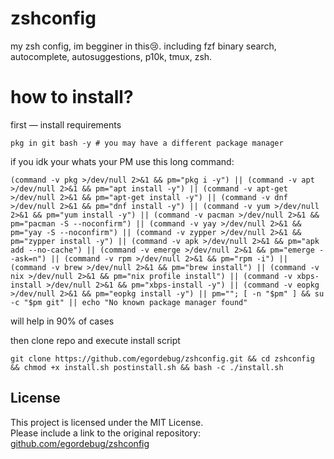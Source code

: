 # zshconfig
my zsh config, im begginer in this😢. including fzf binary search, autocomplete, autosuggestions, p10k, tmux, zsh.

# how to install?
first — install requirements 
```shell
pkg in git bash -y # you may have a different package manager
```
if you idk your whats your PM use this long command:
```shell
(command -v pkg >/dev/null 2>&1 && pm="pkg i -y") || (command -v apt >/dev/null 2>&1 && pm="apt install -y") || (command -v apt-get >/dev/null 2>&1 && pm="apt-get install -y") || (command -v dnf >/dev/null 2>&1 && pm="dnf install -y") || (command -v yum >/dev/null 2>&1 && pm="yum install -y") || (command -v pacman >/dev/null 2>&1 && pm="pacman -S --noconfirm") || (command -v yay >/dev/null 2>&1 && pm="yay -S --noconfirm") || (command -v zypper >/dev/null 2>&1 && pm="zypper install -y") || (command -v apk >/dev/null 2>&1 && pm="apk add --no-cache") || (command -v emerge >/dev/null 2>&1 && pm="emerge --ask=n") || (command -v rpm >/dev/null 2>&1 && pm="rpm -i") || (command -v brew >/dev/null 2>&1 && pm="brew install") || (command -v nix >/dev/null 2>&1 && pm="nix profile install") || (command -v xbps-install >/dev/null 2>&1 && pm="xbps-install -y") || (command -v eopkg >/dev/null 2>&1 && pm="eopkg install -y") || pm=""; [ -n "$pm" ] && su -c "$pm git" || echo "No known package manager found"
```
will help in 90% of cases

then clone repo and execute install script
```shell
git clone https://github.com/egordebug/zshconfig.git && cd zshconfig && chmod +x install.sh postinstall.sh && bash -c ./install.sh
```
## License

This project is licensed under the MIT License.  
Please include a link to the original repository: [github.com/egordebug/zshconfig](https://github.com/egordebug/zshconfig)
